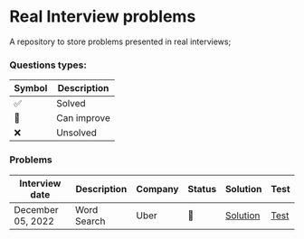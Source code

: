 # Real Interview problems

A repository to store problems presented in real interviews;


### Questions types:

| Symbol              | Description |
|---------------------|-------------|
| :white_check_mark:  | Solved      |
| :construction:      | Can improve |
| :x:                 | Unsolved    |

### Problems

| Interview date    | Description | Company | Status         | Solution                                                                                             | Test                                                                                               |
|-------------------|-------------|---------|----------------|------------------------------------------------------------------------------------------------------|----------------------------------------------------------------------------------------------------|
| December 05, 2022 | Word Search | Uber    | :construction: | [Solution](https://github.com/johnazedo/interview-questions/tree/main/interview/uber_word_search.go) | [Test](https://github.com/johnazedo/interview-questions/tree/main/interview/uber_word_search_test.go) |
